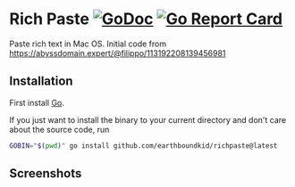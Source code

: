 # Rich Paste [![GoDoc](https://godoc.org/github.com/earthboundkid/richpaste?status.svg)](https://godoc.org/github.com/earthboundkid/richpaste) [![Go Report Card](https://goreportcard.com/badge/github.com/earthboundkid/richpaste)](https://goreportcard.com/report/github.com/earthboundkid/richpaste)

Paste rich text in Mac OS. Initial code from https://abyssdomain.expert/@filippo/113192208139456981

## Installation

First install [Go](http://golang.org).

If you just want to install the binary to your current directory and don't care about the source code, run

```bash
GOBIN="$(pwd)" go install github.com/earthboundkid/richpaste@latest
```

## Screenshots

```
```
